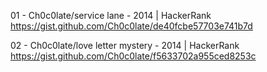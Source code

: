 01 - Ch0c0late/service lane 			- 2014 | HackerRank 
https://gist.github.com/Ch0c0late/de40fcbe57703e741b7d

02 - Ch0c0late/love letter mystery 		- 2014 | HackerRank
https://gist.github.com/Ch0c0late/f5633702a955ced8253c
